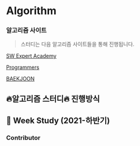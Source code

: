 # Algorithm


### 알고리즘 사이트

> 스터디는 다음 알고리즘 사이트들을 통해 진행됩니다.

[SW Expert Academy](https://swexpertacademy.com/main/main.do)

[Programmers](https://programmers.co.kr/learn/challenges?tab=all_challenges)

[BAEKJOON](https://www.acmicpc.net/)


## :fire:알고리즘 스터디:fire: 진행방식




## 🧠 Week Study (2021-하반기)


### Contributor
